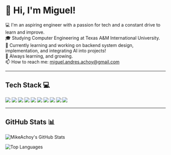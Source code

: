 # 👋 Hi, I'm Miguel!

💻 I'm an aspiring engineer with a passion for tech and a constant drive to learn and improve.  
🎓 Studying Computer Engineering at Texas A&M International University.  
🔧 Currently learning and working on backend system design, implementation, and integrating AI into projects!  
🌱 Always learning, and growing.  
📫 How to reach me: miguel.andres.achoy@gmail.com 

---

## Tech Stack 💻

<p align="left">
  <img src="https://img.shields.io/badge/-Python-3776AB?style=for-the-badge&logo=python&logoColor=white" />
  <img src="https://img.shields.io/badge/-Java-007396?style=for-the-badge&logo=java&logoColor=white" />
  <img src="https://img.shields.io/badge/-C/C++-00599C?style=for-the-badge&logo=cplusplus&logoColor=white" />
  <img src="https://img.shields.io/badge/-HTML5-E34F26?style=for-the-badge&logo=html5&logoColor=white" />
  <img src="https://img.shields.io/badge/-CSS3-1572B6?style=for-the-badge&logo=css3&logoColor=white" />
  <img src="https://img.shields.io/badge/-MySQL-4479A1?style=for-the-badge&logo=mysql&logoColor=white" />
  <img src="https://img.shields.io/badge/-JavaScript-F7DF1E?style=for-the-badge&logo=javascript&logoColor=black" />
  <img src="https://img.shields.io/badge/-Linux-FCC624?style=for-the-badge&logo=linux&logoColor=black" />
  <img src="https://img.shields.io/badge/-Git-F05032?style=for-the-badge&logo=git&logoColor=white" />
  <img src="https://img.shields.io/badge/-Ruby%20on%20Rails-CC0000?style=for-the-badge&logo=rubyonrails&logoColor=white" />
  <!-- Add more tech icons here as relevant -->
</p>

---

## GitHub Stats 📊

<p align="left">
  <img src="https://github-readme-stats.vercel.app/api?username=MikeAchoy&show_icons=true&count_private=true&hide=issues&hide_border=true&bg_color=0d1117&title_color=58a6ff&text_color=c9d1d9&icon_color=79c0ff" alt="MikeAchoy's GitHub Stats">
</p>

<p align="left">
  <img src="https://github-readme-stats.vercel.app/api/top-langs/?username=MikeAchoy&layout=compact&hide_border=true&bg_color=0d1117&title_color=58a6ff&text_color=c9d1d9" alt="Top Languages">
</p>

